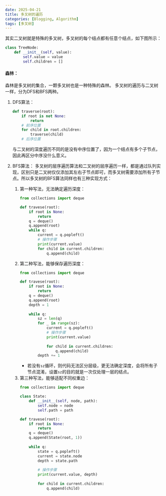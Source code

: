 ```yaml
---
date: 2025-04-21
title: 多叉树的遍历
categories: [Blogging, Algorithm]
tags: [多叉树]
---
```


其实二叉树就是特殊的多叉树，多叉树的每个结点都有任意个结点，如下图所示：
```python
class TreeNode:
    def __init__(self, value):
        self.value = value
        self.children = []
```

#### 森林：
森林是多叉树的集合，一颗多叉树也是一种特殊的森林。
多叉树的遍历与二叉树一样，分为DFS和BFS两种。

1. DFS算法：
    ```python
    def traverse(root):
        if root is not None:
            return
        # 前序位置
        for child in root.children:
            traverse(child)
        # 后序位置
    ```
    与二叉树的深度遍历不同的是没有中序位置了，因为一个结点有多个子节点，因此再区分中序没什么意义。

2. BFS算法：
    多叉树的层序遍历算法和二叉树的层序遍历一样，都是通过队列实现，区别只是二叉树仅仅添加其左右子节点即可，而多叉树需要添加所有子节点。所以多叉树的BFS算法同样也有三种实现方式：
    1. 第一种写法，无法确定遍历深度：
        ```python
        from collections import deque

        def travese(root):
            if root is None:
                return
            q = deque()
            q.append(root)
            while q:
                current = q.popleft()
                # 操作步骤
                print(current.value)
                for child in current.children:
                    q.append(child)
        ```
    2. 第二种写法，能够保存遍历深度：
        ```python
        from collections import deque

        def travese(root):
            if root is None:
                return
            q = deque()
            q.append(root)
            depth = 1
            
            while q:
                sz = len(q)
                for _ in range(sz):
                    current = q.popleft()
                    # 操作步骤
                    print(current.value)
                    
                    for child in current.children:
                        q.append(child)
                depth += 1
        ```
        - 若没有`sz`循环，则代码无法区分层级，更无法确定深度，会将所有子节点混淆，设置`sz`的目的就是一次仅处理一层的结点。
    3. 第三种写法，能够适配不同权重边：
        ```python
        from collections import deque

        class State:
            def __init__(self, node, path):
                self.node = node
                self.path = path

        def travese(root):
            if root is None:
                return
            q = deque()
            q.append(State(root, 1))
            
            while q:
                state = q.popleft()
                current = state.node
                depth = state.path
                
                # 操作步骤
                print(current.value, depth)
                    
                for child in current.children:
                    q.append(child)
        ``` 